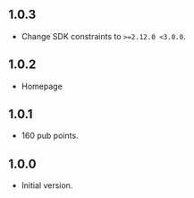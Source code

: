 ## 1.0.3

- Change SDK constraints to `>=2.12.0 <3.0.0`.

## 1.0.2

- Homepage

## 1.0.1

- 160 pub points.


## 1.0.0

- Initial version.
